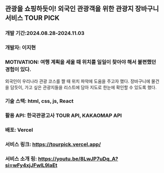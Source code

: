 ## 관광을 쇼핑하듯이! 외국인 관광객을 위한 관광지 장바구니 서비스 TOUR PICK
### 개발 기간:2024.08.28-2024.11.03
### 개발자: 이지현

### MOTIVATION: 여행 계획을 세울 때 위치를 일일이 찾아야 해서 불편했던 경험이 있다.
외국인이 우리나라 관광 코스를 짤 때 위치 파악에 도움을 주고자 했다.
장바구니에 물건을 담듯이, 가고 싶은 관광지들을 리스트에 담아 지도로 한눈에 확인할 수 있도록 했다.

### 기술 스택: html, css, js, React
### 활용 API: 한국관광고사 TOUR API, KAKAOMAP API
### 배포: Vercel

### 서비스 링크: https://tourpick.vercel.app/
### 서비스 소개 링: https://youtu.be/8LwJP7uDq_A?si=wFy4xjJFwlL9laEt

